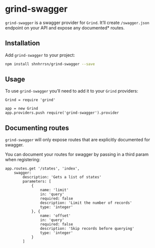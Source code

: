 # grind-swagger

`grind-swagger` is a swagger provider for `Grind`.  It’ll create `/swagger.json` endpoint on your API and expose any documented* routes.

## Installation

Add `grind-swagger` to your project:

```bash
npm install shnhrrsn/grind-swagger --save
```

## Usage

To use `grind-swagger` you’ll need to add it to your `Grind` providers:

```coffee-script
Grind = require 'grind'

app = new Grind
app.providers.push require('grind-swagger').provider
```

## Documenting routes

`grind-swagger` will only expose routes that are explicitly documented for swagger.

You can document your routes for swagger by passing in a third param when registering:

```coffee-script
app.routes.get '/states', 'index',
	swagger:
		description: 'Gets a list of states'
		parameters: [
			{
				name: 'limit'
				in: 'query'
				required: false
				description: 'Limit the number of records'
				type: 'integer'
			}, {
				name: 'offset'
				in: 'query'
				required: false
				description: 'Skip records before querying'
				type: 'integer'
			}
		]
```
